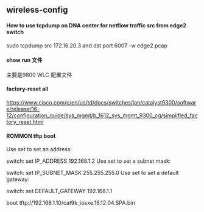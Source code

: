 ## wireless-config

#### How to use tcpdump on DNA center for netflow traffic src from edge2 switch
sudo tcpdump src 172.16.20.3 and dst port 6007 -w edge2.pcap


#### show run 文件
主要是9800 WLC 配置文件


#### factory-reset all

https://www.cisco.com/c/en/us/td/docs/switches/lan/catalyst9300/software/release/16-12/configuration_guide/sys_mgmt/b_1612_sys_mgmt_9300_cg/simplified_factory_reset.html



#### ROMMON tftp boot

Use set to set an address:

switch: set IP_ADDRESS 192.168.1.2
Use set to set a subnet mask:

switch: set IP_SUBNET_MASK 255.255.255.0
Use set to set a default gateway:

switch: set DEFAULT_GATEWAY 192.168.1.1


boot tftp://192.168.1.10/cat9k_iosxe.16.12.04.SPA.bin
